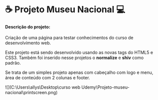 # :coffee: Projeto Museu Nacional :computer:

#### Descrição do projeto:

Criação de uma página para testar conhecimentos do curso de desenvolvimento web. 

Este projeto está sendo desenvolvido usando as novas tags do HTML5 e CSS3. Também foi inserido nesse projetos o **normalize** e **shiv** como padrão.

Se trata de um simples projeto apenas com cabeçalho com logo e menu, área de conteúdo com 2 colunas e footer.



![](C:\Users\allys\Desktop\curso web Udemy\Projeto-museu-nacional\printscreen.png)
